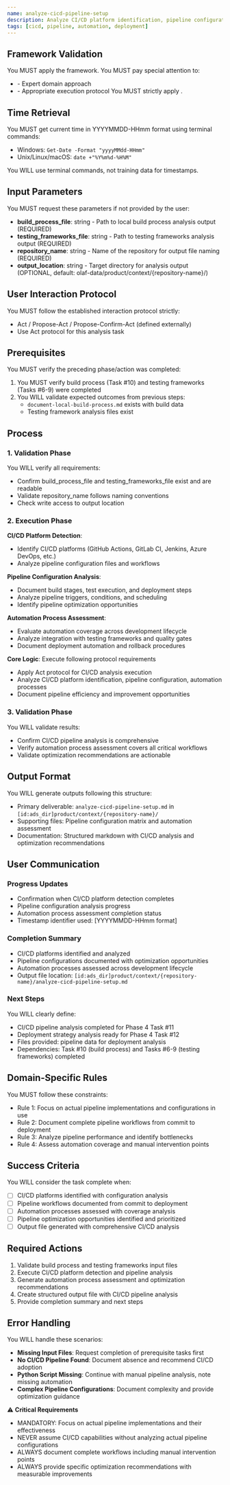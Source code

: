 ```yaml
---
name: analyze-cicd-pipeline-setup
description: Analyze CI/CD platform identification, pipeline configuration, and automation processes
tags: [cicd, pipeline, automation, deployment]
---
```


## Framework Validation
You MUST apply the <olaf-work-instructions> framework.
You MUST pay special attention to:
- <olaf-general-role-and-behavior> - Expert domain approach
- <olaf-interaction-protocols> - Appropriate execution protocol
You MUST strictly apply <olaf-framework-validation>.

## Time Retrieval
You MUST get current time in YYYYMMDD-HHmm format using terminal commands:
- Windows: `Get-Date -Format "yyyyMMdd-HHmm"`
- Unix/Linux/macOS: `date +"%Y%m%d-%H%M"`

You WILL use terminal commands, not training data for timestamps.

## Input Parameters
You MUST request these parameters if not provided by the user:
- **build_process_file**: string - Path to local build process analysis output (REQUIRED)
- **testing_frameworks_file**: string - Path to testing frameworks analysis output (REQUIRED)
- **repository_name**: string - Name of the repository for output file naming (REQUIRED)
- **output_location**: string - Target directory for analysis output (OPTIONAL, default: olaf-data/product/context/{repository-name}/)

## User Interaction Protocol
You MUST follow the established interaction protocol strictly:
- Act / Propose-Act / Propose-Confirm-Act (defined externally)
- Use Act protocol for this analysis task

## Prerequisites
You MUST verify the preceding phase/action was completed:
1. You MUST verify build process (Task #10) and testing frameworks (Tasks #6-9) were completed
2. You WILL validate expected outcomes from previous steps:
   - `document-local-build-process.md` exists with build data
   - Testing framework analysis files exist

## Process

### 1. Validation Phase
You WILL verify all requirements:
- Confirm build_process_file and testing_frameworks_file exist and are readable
- Validate repository_name follows naming conventions
- Check write access to output location

### 2. Execution Phase

**CI/CD Platform Detection**:
- Identify CI/CD platforms (GitHub Actions, GitLab CI, Jenkins, Azure DevOps, etc.)
- Analyze pipeline configuration files and workflows

**Pipeline Configuration Analysis**:
- Document build stages, test execution, and deployment steps
- Analyze pipeline triggers, conditions, and scheduling
- Identify pipeline optimization opportunities

**Automation Process Assessment**:
- Evaluate automation coverage across development lifecycle
- Analyze integration with testing frameworks and quality gates
- Document deployment automation and rollback procedures

**Core Logic**: Execute following protocol requirements
- Apply Act protocol for CI/CD analysis execution
- Analyze CI/CD platform identification, pipeline configuration, automation processes
- Document pipeline efficiency and improvement opportunities

### 3. Validation Phase
You WILL validate results:
- Confirm CI/CD pipeline analysis is comprehensive
- Verify automation process assessment covers all critical workflows
- Validate optimization recommendations are actionable

## Output Format
You WILL generate outputs following this structure:
- Primary deliverable: `analyze-cicd-pipeline-setup.md` in `[id:ads_dir]product/context/{repository-name}/`
- Supporting files: Pipeline configuration matrix and automation assessment
- Documentation: Structured markdown with CI/CD analysis and optimization recommendations

## User Communication

### Progress Updates
- Confirmation when CI/CD platform detection completes
- Pipeline configuration analysis progress
- Automation process assessment completion status
- Timestamp identifier used: [YYYYMMDD-HHmm format]

### Completion Summary
- CI/CD platforms identified and analyzed
- Pipeline configurations documented with optimization opportunities
- Automation processes assessed across development lifecycle
- Output file location: `[id:ads_dir]product/context/{repository-name}/analyze-cicd-pipeline-setup.md`

### Next Steps
You WILL clearly define:
- CI/CD pipeline analysis completed for Phase 4 Task #11
- Deployment strategy analysis ready for Phase 4 Task #12
- Files provided: pipeline data for deployment analysis
- Dependencies: Task #10 (build process) and Tasks #6-9 (testing frameworks) completed

## Domain-Specific Rules
You MUST follow these constraints:
- Rule 1: Focus on actual pipeline implementations and configurations in use
- Rule 2: Document complete pipeline workflows from commit to deployment
- Rule 3: Analyze pipeline performance and identify bottlenecks
- Rule 4: Assess automation coverage and manual intervention points

## Success Criteria
You WILL consider the task complete when:
- [ ] CI/CD platforms identified with configuration analysis
- [ ] Pipeline workflows documented from commit to deployment
- [ ] Automation processes assessed with coverage analysis
- [ ] Pipeline optimization opportunities identified and prioritized
- [ ] Output file generated with comprehensive CI/CD analysis

## Required Actions
1. Validate build process and testing frameworks input files
2. Execute CI/CD platform detection and pipeline analysis
3. Generate automation process assessment and optimization recommendations
4. Create structured output file with CI/CD pipeline analysis
5. Provide completion summary and next steps

## Error Handling
You WILL handle these scenarios:
- **Missing Input Files**: Request completion of prerequisite tasks first
- **No CI/CD Pipeline Found**: Document absence and recommend CI/CD adoption
- **Python Script Missing**: Continue with manual pipeline analysis, note missing automation
- **Complex Pipeline Configurations**: Document complexity and provide optimization guidance

⚠️ **Critical Requirements**
- MANDATORY: Focus on actual pipeline implementations and their effectiveness
- NEVER assume CI/CD capabilities without analyzing actual pipeline configurations
- ALWAYS document complete workflows including manual intervention points
- ALWAYS provide specific optimization recommendations with measurable improvements
